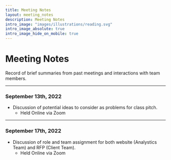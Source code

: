 ```yaml
---
title: Meeting Notes
layout: meeting_notes
description: Meeting Notes
intro_image: "images/illustrations/reading.svg"
intro_image_absolute: true
intro_image_hide_on_mobile: true
---
```


# Meeting Notes

Record of brief summaries from past meetings and interactions with team members.

----
### September 13th, 2022
+ Discussion of potential ideas to consider as problems for class pitch.
  - Held Online via Zoom

----
### September 17th, 2022
+ Discussion of role and team assignment for both website (Analystics Team) and RFP (Client Team).
  - Held Online via Zoom